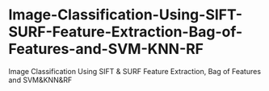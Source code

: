# Image-Classification-Using-SIFT-SURF-Feature-Extraction-Bag-of-Features-and-SVM-KNN-RF
Image Classification Using SIFT &amp; SURF Feature Extraction, Bag of Features and SVM&amp;KNN&amp;RF
